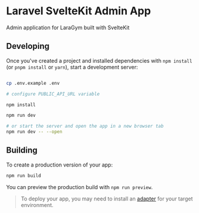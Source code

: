 # Laravel SvelteKit Admin App

Admin application for LaraGym built with SvelteKit

## Developing

Once you've created a project and installed dependencies with `npm install` (or `pnpm install` or `yarn`), start a development server:

```bash

cp .env.example .env

# configure PUBLIC_API_URL variable 

npm install

npm run dev

# or start the server and open the app in a new browser tab
npm run dev -- --open
```

## Building

To create a production version of your app:

```bash
npm run build
```

You can preview the production build with `npm run preview`.

> To deploy your app, you may need to install an [adapter](https://kit.svelte.dev/docs/adapters) for your target environment.
